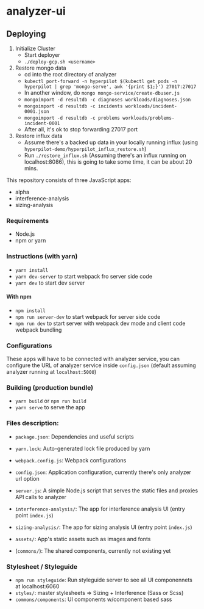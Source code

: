 # analyzer-ui

## Deploying

1. Initialize Cluster
    - Start deployer
    - `./deploy-gcp.sh <username>`
2. Restore mongo data
    - cd into the root directory of analyzer
    - `kubectl port-forward -n hyperpilot $(kubectl get pods -n hyperpilot | grep 'mongo-serve', awk '{print $1;}') 27017:27017`
    - In another window, do `mongo mongo-service/create-dbuser.js`
    - `mongoimport -d resultdb -c diagnoses workloads/diagnoses.json`
    - `mongoimport -d resultdb -c incidents workloads/incident-0001.json`
    - `mongoimport -d resultdb -c problems workloads/problems-incident-0001`
    - After all, it's ok to stop forwarding 27017 port
3. Restore influx data
    - Assume there's a backed up data in your locally running influx (using `hyperpilot-demo/hyperpilot_influx_restore.sh`)
    - Run `./restore_influx.sh` (Assuming there's an influx running on localhost:8086), this is going to take some time, it can be about 20 mins.



This repository consists of three JavaScript apps:
- alpha
- interference-analysis
- sizing-analysis

### Requirements
- Node.js
- npm or yarn

### Instructions (with yarn)
- `yarn install`
- `yarn dev-server` to start webpack fro server side code
- `yarn dev` to start dev server

#### With npm
- `npm install`
- `npm run server-dev` to start webpack for server side code
- `npm run dev` to start server with webpack dev mode and client code webpack bundling

### Configurations
These apps will have to be connected with analyzer service, you can configure the URL of analyzer service inside `config.json` (default assuming analyzer running at `localhost:5000`)

### Building (production bundle)
- `yarn build` or `npm run build`
- `yarn serve` to serve the app

### Files description:
- `package.json`: Dependencies and useful scripts
- `yarn.lock`: Auto-generated lock file produced by yarn
- `webpack.config.js`: Webpack configurations
- `config.json`: Application configuration, currently there's only analyzer url option
- `server.js`: A simple Node.js script that serves the static files and proxies API calls to analyzer
- `interference-analysis/`: The app for interference analysis UI (entry point `index.js`)
- `sizing-analysis/`: The app for sizing analysis UI (entry point `index.js`)
- `assets/`: App's static assets such as images and fonts

- (`commons/`): The shared components, currently not existing yet

### Stylesheet / Styleguide
- `npm run styleguide`: Run styleguide server to see all UI componennets at localhost:6060
- `styles/`: master stylesheets => Sizing + Interference (Sass or Scss)
- `commons/components`: UI components w/component based sass
